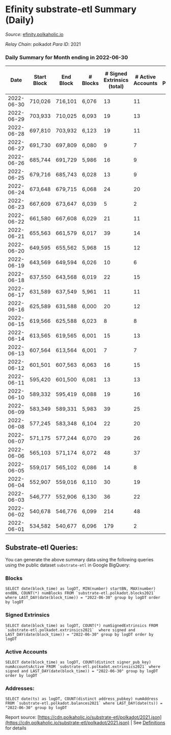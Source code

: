 # Efinity substrate-etl Summary (Daily)

_Source_: [efinity.polkaholic.io](https://efinity.polkaholic.io)

*Relay Chain*: polkadot
*Para ID*: 2021



### Daily Summary for Month ending in 2022-06-30


| Date | Start Block | End Block | # Blocks | # Signed Extrinsics (total) | # Active Accounts | # Passive | # New | # Addresses with Balances | # Events | # Transfers | # XCM Transfers In | # XCM Transfers Out |
| ---- | ----------- | --------- | -------- | --------------------------- | ----------------- | --------- | ----- | ------------------------- | -------- | ----------- | ------------------ | ------------------- |
| 2022-06-30 | 710,026 | 716,101 | 6,076  | 13 | 11 |  |  | 15,515 | 18,297 |   |   |   |
| 2022-06-29 | 703,933 | 710,025 | 6,093  | 19 | 13 |  |  | 15,515 | 18,366 | 1  |   |   |
| 2022-06-28 | 697,810 | 703,932 | 6,123  | 19 | 11 |  |  | 15,514 | 18,455 | 2 ($13.39) |   |   |
| 2022-06-27 | 691,730 | 697,809 | 6,080  | 9 | 7 |  |  | 15,513 | 18,296 | 2 ($7.79) |   |   |
| 2022-06-26 | 685,744 | 691,729 | 5,986  | 16 | 9 |  |  | 15,513 | 18,040 | 1 ($0.16) |   |   |
| 2022-06-25 | 679,716 | 685,743 | 6,028  | 13 | 9 |  |  | 15,512 | 18,150 | 1 ($0.02) |   |   |
| 2022-06-24 | 673,648 | 679,715 | 6,068  | 24 | 20 |  |  | 15,512 | 18,308 |   |   |   |
| 2022-06-23 | 667,609 | 673,647 | 6,039  | 5 | 2 |  |  | 15,512 | 18,153 |   |   |   |
| 2022-06-22 | 661,580 | 667,608 | 6,029  | 21 | 11 |  |  | 15,512 | 18,807 | 4 ($26.73) |   |   |
| 2022-06-21 | 655,563 | 661,579 | 6,017  | 39 | 14 |  |  | 15,511 | 20,098 | 1 ($0.68) |   |   |
| 2022-06-20 | 649,595 | 655,562 | 5,968  | 15 | 12 |  |  | 15,511 | 17,979 |   |   |   |
| 2022-06-19 | 643,569 | 649,594 | 6,026  | 10 | 6 |  |  | 15,511 | 18,136 |   |   |   |
| 2022-06-18 | 637,550 | 643,568 | 6,019  | 22 | 15 |  |  | 15,511 | 18,157 |   |   |   |
| 2022-06-17 | 631,589 | 637,549 | 5,961  | 11 | 11 |  |  | 15,511 | 17,946 | 1 ($1.07) |   |   |
| 2022-06-16 | 625,589 | 631,588 | 6,000  | 20 | 12 |  |  | 15,510 | 18,089 | 2 ($43.07) |   |   |
| 2022-06-15 | 619,566 | 625,588 | 6,023  | 8 | 8 |  |  | 15,510 | 18,123 | 1  |   |   |
| 2022-06-14 | 613,565 | 619,565 | 6,001  | 15 | 13 |  |  | 15,509 | 18,082 | 1  |   |   |
| 2022-06-13 | 607,564 | 613,564 | 6,001  | 7 | 7 |  |  | 15,508 | 18,050 |   |   |   |
| 2022-06-12 | 601,501 | 607,563 | 6,063  | 16 | 15 |  |  | 15,508 | 18,272 | 2  |   |   |
| 2022-06-11 | 595,420 | 601,500 | 6,081  | 13 | 13 |  |  | 15,506 | 18,315 | 1 ($1.51) |   |   |
| 2022-06-10 | 589,332 | 595,419 | 6,088  | 19 | 16 |  |  | 15,505 | 18,354 |   |   |   |
| 2022-06-09 | 583,349 | 589,331 | 5,983  | 39 | 25 |  |  | 15,505 | 18,122 | 7 ($145.99) |   |   |
| 2022-06-08 | 577,245 | 583,348 | 6,104  | 22 | 20 |  |  | 15,500 | 18,418 | 4 ($138.01) |   |   |
| 2022-06-07 | 571,175 | 577,244 | 6,070  | 29 | 26 |  |  | 15,498 | 18,334 |   |   |   |
| 2022-06-06 | 565,103 | 571,174 | 6,072  | 48 | 37 |  |  | 15,498 | 18,410 | 6 ($64.22) |   |   |
| 2022-06-05 | 559,017 | 565,102 | 6,086  | 14 | 8 |  |  | 15,498 | 18,325 | 1 ($1.75) |   |   |
| 2022-06-04 | 552,907 | 559,016 | 6,110  | 30 | 19 |  |  | 15,498 | 18,453 | 3 ($31.77) |   |   |
| 2022-06-03 | 546,777 | 552,906 | 6,130  | 36 | 22 |  |  | 15,497 | 18,540 | 5 ($289.56) |   |   |
| 2022-06-02 | 540,678 | 546,776 | 6,099  | 214 | 48 |  |  | 15,494 | 33,481 | 12 ($314.80) |   |   |
| 2022-06-01 | 534,582 | 540,677 | 6,096  | 179 | 2 |  |  | 15,490 | 83,219 | 15,907 ($35,907,976.06) |   |   |

## Substrate-etl Queries:
You can generate the above summary data using the following queries using the public dataset `substrate-etl` in Google BigQuery:


### Blocks
```
SELECT date(block_time) as logDT, MIN(number) startBN, MAX(number) endBN, COUNT(*) numBlocks FROM `substrate-etl.polkadot.blocks2021`  where LAST_DAY(date(block_time)) = "2022-06-30" group by logDT order by logDT
```


### Signed Extrinsics
```
SELECT date(block_time) as logDT, COUNT(*) numSignedExtrinsics FROM `substrate-etl.polkadot.extrinsics2021`  where signed and LAST_DAY(date(block_time)) = "2022-06-30" group by logDT order by logDT
```


### Active Accounts
```
SELECT date(block_time) as logDT, COUNT(distinct signer_pub_key) numAccountsActive FROM `substrate-etl.polkadot.extrinsics2021` where signed and LAST_DAY(date(block_time)) = "2022-06-30" group by logDT order by logDT
```


### Addresses:
```
SELECT date(ts) as logDT, COUNT(distinct address_pubkey) numAddress FROM `substrate-etl.polkadot.balances2021` where LAST_DAY(date(ts)) = "2022-06-30" group by logDT
```



Report source: [https://cdn.polkaholic.io/substrate-etl/polkadot/2021.json](https://cdn.polkaholic.io/substrate-etl/polkadot/2021.json) | See [Definitions](/DEFINITIONS.md) for details
